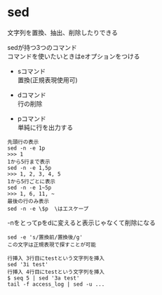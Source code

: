 # sed  
文字列を置換、抽出、削除したりできる  

sedが持つ3つのコマンド  
コマンドを使いたいときはeオプションをつける  

- sコマンド  
  置換(正規表現使用可)  

- dコマンド  
  行の削除  

- pコマンド  
  単純に行を出力する

```
先頭行の表示  
sed -n -e 1p  
>>> 1
1から5行まで表示  
sed -n -e 1,5p  
>>> 1, 2, 3, 4, 5  
1から5行ごとに表示  
sed -n -e 1~5p  
>>> 1, 6, 11, ~  
最後の行のみ表示  
sed -n -e \$p  \はエスケープ  
```

-nをとってpをdに変えると表示じゃなくて削除になる

```
sed -e 's/置換前/置換後/g'  
この文字は正規表現で探すことが可能

行挿入 3行目にtestという文字列を挿入
sed '3i test'
行挿入 4行目にtestという文字列を挿入
$ seq 5 | sed '3a test'
tail -f access_log | sed -u ...
```
